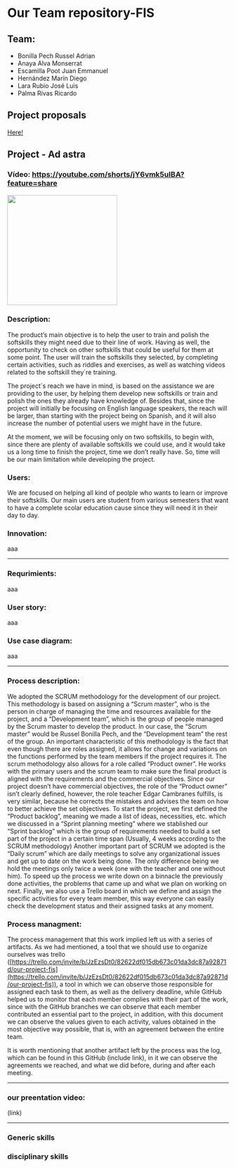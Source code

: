 # Our Team repository-FIS
## Team:
- Bonilla Pech Russel Adrian
- Anaya Alva Monserrat
- Escamilla Poot Juan Emmanuel
- Hernández Marín Diego
- Lara Rubio José Luis
- Palma Rivas Ricardo
## Project proposals

[Here!](Project%20proposals/README.md)

## Project - Ad astra

### Vídeo: https://youtube.com/shorts/jY6vmk5uIBA?feature=share


<img src="https://github.com/RaptorRush135/Fundamentos-LIS/blob/main/Assets/AdAstraLogo.jpg" width="250" height="250"/>

### Description:

The product’s main objective is to help the user to train and polish the softskills they might need due to their line of work. Having as well, the opportunity to check on other softskills that could be useful for them at some point. The user will train the softskills they selected, by completing certain activities, such as riddles and exercises, as well as watching videos related to the softskill they´re training. 

The project´s reach we have in mind, is based on the assistance we are providing to the user, by helping them develop new softskills or train and polish the ones they already have knowledge of. Besides that, since the project will initially be focusing on English language speakers, the reach will be larger, than starting with the project being on Spanish, and it will also increase the number of potential users we might have in the future.

At the moment, we will be focusing only on two softskills, to begin with, since there are plenty of available softskills we could use, and it would take us a long time to finish the project, time we don’t really have. So, time will be our main limitation while developing the project.


### Users:

We are focused on helping all kind of peolple who wants to learn or improve their softskills. Our main users are student from various 
semesters that want to have a complete scolar education cause since they will need it in their day to day. 

### Innovation:

aaa

---
### Requrimients:
aaa

### User story:
aaa

### Use case diagram:

aaa

---

### Process description:

We adopted the SCRUM methodology for the development of our project. This methodology is based on assigning a “Scrum master”, who is the person in charge of managing the time and resources available for the project, and a “Development team”, which is the group of people managed by the Scrum master to develop the product. 
In our case, the “Scrum master” would be Russel Bonilla Pech, and the “Development team” the rest of the group.
An important characteristic of this methodology is the fact that even though there are roles assigned, it allows for change and variations on the functions performed by the team members if the project requires it.
The scrum methodology also allows for a role called “Product owner”. He works with the primary users and the scrum team to make sure the final product is aligned with the requirements and the commercial objectives. Since our project doesn’t have commercial objectives, the role of the “Product owner” isn’t clearly defined, however, the role teacher Edgar Cambranes fulfills, is very similar, because he corrects the mistakes and advises the team on how to better achieve the set objectives.
To start the project, we first defined the “Product backlog”, meaning we made a list of ideas, necessities, etc. which we discussed in a “Sprint planning meeting” where we stablished our “Sprint backlog” which is the group of requirements needed to build a set part of the project in a certain time span (Usually, 4 weeks according to the SCRUM methodology)
Another important part of SCRUM we adopted is the “Daily scrum” which are daily meetings to solve any organizational issues and get up to date on the work being done. The only difference being we hold the meetings only twice a week (one with the teacher and one without him). To speed up the process we write down on a binnacle the previously done activities, the problems that came up and what we plan on working on next.
Finally, we also use a Trello board in which we define and assign the specific activities for every team member, this way everyone can easily check the development status and their assigned tasks at any moment.

### Process managment:

The process management that this work implied left us with a series of artifacts. As we had mentioned, a tool that we should use to organize ourselves was trello ([https://trello.com/invite/b/JzEzsDt0/82622df015db673c01da3dc87a92871d/our-project-fis](https://trello.com/invite/b/JzEzsDt0/82622df015db673c01da3dc87a92871d/our-project-fis)), a tool in which we can observe those responsible for assigned each task to them, as well as the delivery deadline, while GitHub helped us to monitor that each member complies with their part of the work, since with the GitHub branches we can observe that each member contributed an essential part to the project, in addition, with this document we can observe the values given to each activity, values obtained in the most objective way possible, that is, with an agreement between the entire team.

It is worth mentioning that another artifact left by the process was the log, which can be found in this GitHub (include link), in it we can observe the agreements we reached, and what we did before, during and after each meeting.


---

### our preentation video:    
(link)  

---

### Generic skills

### disciplinary skills


